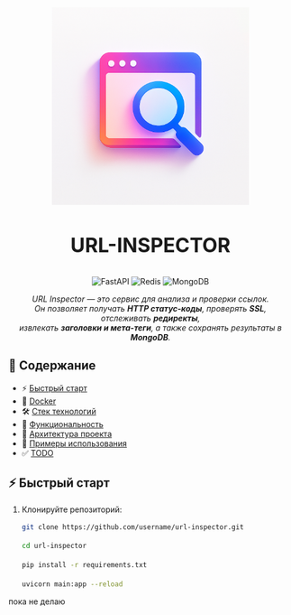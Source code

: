 <h1 align="center" style="display: block; font-size: 2.5em; font-weight: bold; margin-block-start: 1em; margin-block-end: 1em;">
  <a name="logo">
    <img src="pictures/icon.png" alt="URL Inspector" style="width:350px;height:350px"/>
  </a>
  <br /><br />
  <strong>URL-INSPECTOR</strong>
</h1>

<div align="center">

![FastAPI](https://img.shields.io/badge/FastAPI-009688?logo=fastapi&logoColor=white)
![Redis](https://img.shields.io/badge/Redis-DC382D?logo=redis&logoColor=white)
![MongoDB](https://img.shields.io/badge/MongoDB-47A248?logo=mongodb&logoColor=white)

</div>

<p align="center">
  <em>URL Inspector — это сервис для анализа и проверки ссылок.<br />
  Он позволяет получать <b>HTTP статус-коды</b>, проверять <b>SSL</b>, отслеживать <b>редиректы</b>,<br />
  извлекать <b>заголовки и мета-теги</b>, а также сохранять результаты в <b>MongoDB</b>.</em>
</p>


## 📑 Содержание
- ⚡️ [Быстрый старт](#️-быстрый-старт)
- 🐳 [Docker](#-docker)
- 🛠 [Стек технологий](#-стек-технологий)
- 🚀 [Функциональность](#-функциональность)
- 📂 [Архитектура проекта](#-архитектура-проекта)
- 📌 [Примеры использования](#-примеры-использования)
- ✅ [TODO](#-todo)


## ⚡️ Быстрый старт
1. Клонируйте репозиторий:
   ```bash
   git clone https://github.com/username/url-inspector.git

   cd url-inspector

   pip install -r requirements.txt

   uvicorn main:app --reload
   ```
пока не делаю

